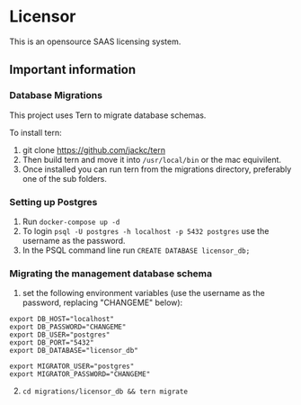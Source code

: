 # Licensor

This is an opensource SAAS licensing system.


## Important information


### Database Migrations
This project uses Tern to migrate database schemas.

To install tern:

1. git clone https://github.com/jackc/tern
2. Then build tern and move it into `/usr/local/bin` or the mac equivilent.
3. Once installed you can run tern from the migrations directory, preferably one of the sub folders.


### Setting up Postgres

1. Run `docker-compose up -d`
2. To login `psql -U postgres -h localhost -p 5432 postgres` use the username as the password.
3. In the PSQL command line run `CREATE DATABASE licensor_db;`

### Migrating the management database schema

1. set the following environment variables (use the username as the password, replacing "CHANGEME" below):
```
export DB_HOST="localhost"
export DB_PASSWORD="CHANGEME"
export DB_USER="postgres"
export DB_PORT="5432"
export DB_DATABASE="licensor_db"

export MIGRATOR_USER="postgres"
export MIGRATOR_PASSWORD="CHANGEME"
```

2. `cd migrations/licensor_db && tern migrate`